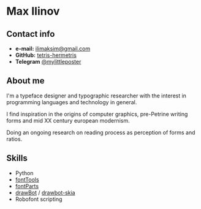 # Max Ilinov
## Contact info

* **e-mail:** [ilimaksim@gmail.com](ilimaksim@gmail.com)
* **GitHub:** [tetris-hermetris](https://github.com/tetris-hermetris)
* **Telegram** [@mylittleposter](https://t.me/mylittleposter)

## About me

I'm a typeface designer and typographic researcher with the interest in programming languages and technology in general.

I find inspiration in the origins of computer graphics, pre-Petrine writing forms and mid XX century european modernism.

Doing an ongoing research on reading process as perception of forms and ratios.

## Skills

 - Python
 - [fontTools](https://github.com/fonttools/fonttools)
 - [fontParts](https://github.com/robotools/fontParts)
 - [drawBot](https://github.com/typemytype/drawbot) / [drawbot-skia](https://github.com/justvanrossum/drawbot-skia)
 - Robofont scripting